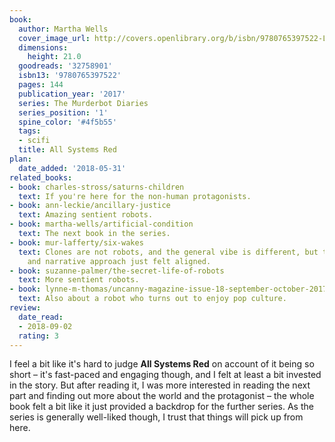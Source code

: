 ```yaml
---
book:
  author: Martha Wells
  cover_image_url: http://covers.openlibrary.org/b/isbn/9780765397522-L.jpg
  dimensions:
    height: 21.0
  goodreads: '32758901'
  isbn13: '9780765397522'
  pages: 144
  publication_year: '2017'
  series: The Murderbot Diaries
  series_position: '1'
  spine_color: '#4f5b55'
  tags:
  - scifi
  title: All Systems Red
plan:
  date_added: '2018-05-31'
related_books:
- book: charles-stross/saturns-children
  text: If you're here for the non-human protagonists.
- book: ann-leckie/ancillary-justice
  text: Amazing sentient robots.
- book: martha-wells/artificial-condition
  text: The next book in the series.
- book: mur-lafferty/six-wakes
  text: Clones are not robots, and the general vibe is different, but the setting
    and narrative approach just felt aligned.
- book: suzanne-palmer/the-secret-life-of-robots
  text: More sentient robots.
- book: lynne-m-thomas/uncanny-magazine-issue-18-september-october-2017
  text: Also about a robot who turns out to enjoy pop culture.
review:
  date_read:
  - 2018-09-02
  rating: 3
---
```


I feel a bit like it's hard to judge **All Systems Red** on account of it being so short – it's fast-paced and engaging though, and I felt at least a bit invested in the story. But after reading it, I was more interested in reading the next part and finding out more about the world and the protagonist – the whole book felt a bit like it just provided a backdrop for the further series. As the series is generally well-liked though, I trust that things will pick up from here.

